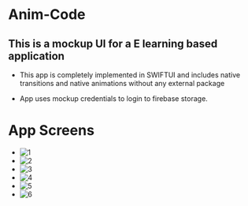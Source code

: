 
# Anim-Code
## This is a mockup UI for a E learning based application 

- This app is completely implemented in SWIFTUI and includes native transitions and native animations without any external package

- App uses mockup credentials to login to firebase storage.

# App Screens


- ![1](https://user-images.githubusercontent.com/40890260/151988310-6713748f-4636-46ca-9ea6-588bcfab8d5c.gif)
- ![2](https://user-images.githubusercontent.com/40890260/151988334-61139000-27c3-4c41-b37e-112871d8038b.gif)
- ![3](https://user-images.githubusercontent.com/40890260/151988345-66d39b05-072d-4f70-b132-9be802582734.gif)
- ![4](https://user-images.githubusercontent.com/40890260/151988355-ee049bc6-78f9-471c-9a30-3346176084d7.gif)
- ![5](https://user-images.githubusercontent.com/40890260/151988367-47d193e1-e8c6-46da-854e-585406bc33b9.gif)
- ![6](https://user-images.githubusercontent.com/40890260/151988374-d3dce6cf-c78d-4cab-b05d-1912eb43a40e.gif)
